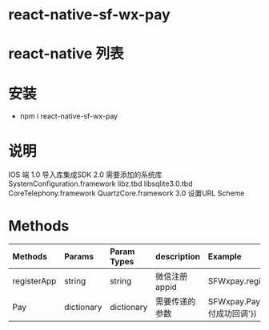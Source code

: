 # react-native-sf-wx-pay

# react-native 列表

# 安装
* npm i react-native-sf-wx-pay

# 说明
IOS 端
1.0 导入库集成SDK
2.0 需要添加的系统库
SystemConfiguration.framework
libz.tbd
libsqlite3.0.tbd
CoreTelephony.framework
QuartzCore.framework
3.0 设置URL Scheme

# Methods
|  Methods  |  Params  |  Param Types  |   description  |  Example  |
|:-----|:-----|:-----|:-----|:-----|
|registerApp|string|string|微信注册appid|SFWxpay.registerApp('')|
|Pay|dictionary|dictionary|需要传递的参数|SFWxpay.Pay(‘’,()=>{'支付成功回调'})|


